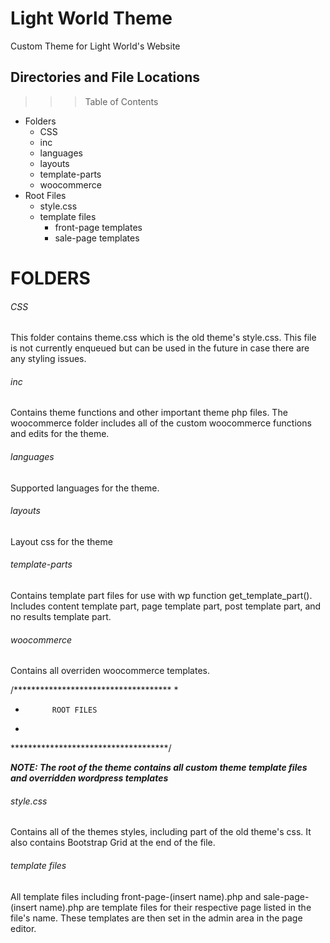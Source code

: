 
Light World Theme
===

Custom Theme for Light World's Website

Directories and File Locations
----------------------------

>>> Table of Contents

- Folders
  - CSS
  - inc
  - languages
  - layouts
  - template-parts
  - woocommerce
- Root Files
  - style.css
  - template files
    - front-page templates
    - sale-page templates

FOLDERS
===

###### CSS
 
 This folder contains theme.css which is the old theme's style.css. This file is not currently enqueued but can be used in the future in case there are any styling issues.
 
###### inc
 
 Contains theme functions and other important theme php files. The woocommerce folder includes all of the custom woocommerce functions and edits for the theme.
 
###### languages

Supported languages for the theme.
 
###### layouts

Layout css for the theme
 
###### template-parts
 
 Contains template part files for use with wp function get_template_part(). Includes content template part, page template part, post template part, and no results template part.
 
###### woocommerce
 
Contains all overriden woocommerce templates.
 
 
/************************************
*
*           ROOT FILES
*
************************************/

***NOTE: The root of the theme contains all custom theme template files and overridden wordpress templates***

###### style.css

Contains all of the themes styles, including part of the old theme's css. It also contains Bootstrap Grid at the end of the file.

###### template files

All template files including front-page-(insert name).php and sale-page-(insert name).php are template files for their respective page listed in the file's name. These templates are then set in the admin area in the page editor.
